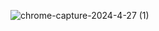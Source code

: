 ![chrome-capture-2024-4-27 (1)](https://github.com/danielpvpao/Dev-links/assets/96553464/3d7e6efe-05de-4481-a86b-a4c12d4f50d6)
